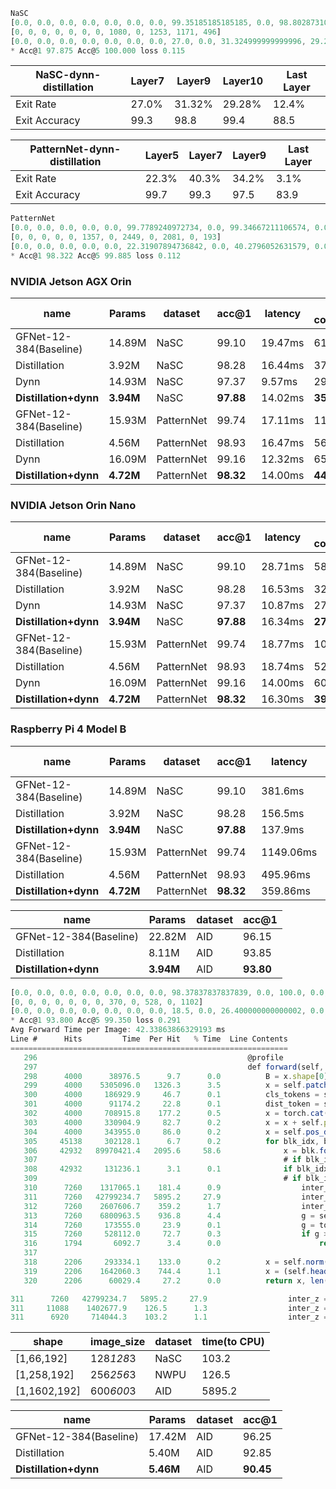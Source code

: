 ```javascript
NaSC
[0.0, 0.0, 0.0, 0.0, 0.0, 0.0, 0.0, 99.35185185185185, 0.0, 98.80287310454908, 99.48761742100768, 88.50806451612904]
[0, 0, 0, 0, 0, 0, 0, 1080, 0, 1253, 1171, 496]
[0.0, 0.0, 0.0, 0.0, 0.0, 0.0, 0.0, 27.0, 0.0, 31.324999999999996, 29.275000000000002, 12.4]
* Acc@1 97.875 Acc@5 100.000 loss 0.115
```
| **NaSC-dynn-distillation** | Layer7 | Layer9 | Layer10  | Last Layer  |
| --- | --- | --- | --- | --- |
| Exit Rate | 27.0% | 31.32% | 29.28% | 12.4% |
| Exit Accuracy | 99.3 | 98.8 | 99.4 | 88.5 |

| **PatternNet-dynn-distillation** | Layer5 | Layer7 | Layer9  | Last Layer  |
| --- | --- | --- | --- | --- |
| Exit Rate | 22.3% | 40.3% | 34.2% | 3.1% |
| Exit Accuracy | 99.7 | 99.3 | 97.5 | 83.9 |
```javascript
PatternNet
[0.0, 0.0, 0.0, 0.0, 0.0, 99.7789240972734, 0.0, 99.34667211106574, 0.0, 97.50120134550697, 0.0, 83.93782383419689]
[0, 0, 0, 0, 0, 1357, 0, 2449, 0, 2081, 0, 193]
[0.0, 0.0, 0.0, 0.0, 0.0, 22.31907894736842, 0.0, 40.2796052631579, 0.0, 34.22697368421053, 0.0, 3.174342105263158]
* Acc@1 98.322 Acc@5 99.885 loss 0.112
```
### NVIDIA Jetson AGX Orin
| name | Params | dataset | acc@1 | latency | energy consumption | improve |
| --- | --- | --- | --- | --- | --- | --- |
| GFNet-12-384(Baseline) | 14.89M | NaSC | 99.10 | 19.47ms | 61.34mJ | - |
| Distillation | 3.92M | NaSC | 98.28 | 16.44ms | 37.28mJ | 39.22% |
| Dynn | 14.93M | NaSC | 97.37 | 9.57ms | 29.67mJ | **51.63%** |
| **Distillation+dynn** | **3.94M** | NaSC | **97.88** | 14.02ms | **35.06mJ** | **42.84%** |
| GFNet-12-384(Baseline) | 15.93M | PatternNet | 99.74 | 17.11ms | 117.20mJ | - |
| Distillation | 4.56M | PatternNet | 98.93 | 16.47ms | 56.02mJ | 52.20% |
| Dynn | 16.09M | PatternNet | 99.16 | 12.32ms | 65.29mJ | 44.29% |
| **Distillation+dynn** | **4.72M** | PatternNet | **98.32** | 14.00ms | **44.79mJ** | **61.78%** |

### NVIDIA Jetson Orin Nano
| name | Params | dataset | acc@1 | latency | energy consumption | improve |
| --- | --- | --- | --- | --- | --- | --- |
| GFNet-12-384(Baseline) | 14.89M | NaSC | 99.10 | 28.71ms | 58.88mJ | - |
| Distillation | 3.92M | NaSC | 98.28 | 16.53ms | 32.63mJ | 44.58% |
| Dynn | 14.93M | NaSC | 97.37 | 10.87ms | 27.17mJ | **53.10%** |
| **Distillation+dynn** | **3.94M** | NaSC | **97.88** | 16.34ms | **27.77mJ** | **52.83%** |
| GFNet-12-384(Baseline) | 15.93M | PatternNet | 99.74 | 18.77ms | 107.01mJ | - |
| Distillation | 4.56M | PatternNet | 98.93 | 18.74ms | 52.49mJ | 50.94% |
| Dynn | 16.09M | PatternNet | 99.16 | 14.00ms | 60.2mJ | 43.74% |
| **Distillation+dynn** | **4.72M** | PatternNet | **98.32** | 16.30ms | **39.12mJ** | **63.44%** |

### Raspberry Pi 4 Model B
| name | Params | dataset | acc@1 | latency | energy consumption | improve |
| --- | --- | --- | --- | --- | --- | --- |
| GFNet-12-384(Baseline) | 14.89M | NaSC | 99.10 | 381.6ms | 412.12mJ | - |
| Distillation | 3.92M | NaSC | 98.28 | 156.5ms | 151.80mJ | 63.16% |
| **Distillation+dynn** | **3.94M** | NaSC | **97.88** | 137.9ms | **133.76mJ** | **67.54%** |
| GFNet-12-384(Baseline) | 15.93M | PatternNet | 99.74 | 1149.06ms | 1378.87mJ | - |
| Distillation | 4.56M | PatternNet | 98.93 | 495.96ms | 500.91mJ | 63.67% |
| **Distillation+dynn** | **4.72M** | PatternNet | **98.32** | 359.86ms | **363.45mJ** | **73.64%** |


| name | Params | dataset | acc@1 |
| --- | --- | --- | --- |
| GFNet-12-384(Baseline) | 22.82M | AID | 96.15 |
| Distillation | 8.11M | AID | 93.85 |
| **Distillation+dynn** | **3.94M** | AID | **93.80** |

```javascript
[0.0, 0.0, 0.0, 0.0, 0.0, 0.0, 0.0, 98.37837837837839, 0.0, 100.0, 0.0, 89.29219600725953]
[0, 0, 0, 0, 0, 0, 0, 370, 0, 528, 0, 1102]
[0.0, 0.0, 0.0, 0.0, 0.0, 0.0, 0.0, 18.5, 0.0, 26.400000000000002, 0.0, 55.1]
* Acc@1 93.800 Acc@5 99.350 loss 0.291
Avg Forward Time per Image: 42.33863866329193 ms
Line #      Hits         Time  Per Hit   % Time  Line Contents
==============================================================
   296                                               @profile
   297                                               def forward(self, x):
   298      4000      38976.5      9.7      0.0          B = x.shape[0]
   299      4000    5305096.0   1326.3      3.5          x = self.patch_embed(x)
   300      4000     186929.9     46.7      0.1          cls_tokens = self.cls_token.expand(B, -1, -1)
   301      4000      91174.2     22.8      0.1          dist_token = self.dist_token.expand(B, -1, -1)
   302      4000     708915.8    177.2      0.5          x = torch.cat((cls_tokens, dist_token, x), dim=1)
   303      4000     330904.9     82.7      0.2          x = x + self.pos_embed
   304      4000     343955.0     86.0      0.2          x = self.pos_drop(x)
   305     45138     302128.1      6.7      0.2          for blk_idx, blk in enumerate(self.blocks):
   306     42932   89970421.4   2095.6     58.6              x = blk.forward(x)
   307                                                       # if blk_idx in [8, 9, 10]: 
   308     42932     131236.1      3.1      0.1              if blk_idx in [7,  9]: ##UCM
   309                                                       # if blk_idx in [ 9, 10]:##NWPU
   310      7260    1317065.1    181.4      0.9                  inter_z = self.norm(x)
   311      7260   42799234.7   5895.2     27.9                  inter_z = inter_z.to('cpu')
   312      7260    2607606.7    359.2      1.7                  inter_logit = self.intermediate_heads[blk_idx](inter_z[:,0])
   313      7260    6800963.5    936.8      4.4                  g = self.gates[blk_idx](inter_logit)
   314      7260     173555.0     23.9      0.1                  g = torch.sigmoid(g)
   315      7260     528112.0     72.7      0.3                  if g >= self.threshold: 
   316      1794       6092.7      3.4      0.0                      return inter_logit, blk_idx
   317                                           
   318      2206     293334.1    133.0      0.2          x = self.norm(x)
   319      2206    1642060.3    744.4      1.1          x = (self.head(x[:, 0]) + self.head_dist(x[:, 1])) / 2
   320      2206      60029.4     27.2      0.0          return x, len(self.blocks) - 1
```
```javascript
311      7260   42799234.7   5895.2     27.9                  inter_z = inter_z.to('cpu')
311     11088    1402677.9    126.5      1.3                  inter_z = inter_z.to('cpu')
311      6920     714044.3    103.2      1.1                  inter_z = inter_z.to('cpu')
```
| shape | image_size | dataset | time(to CPU)  |
| --- | --- | --- | --- |
| [1,66,192] | 128*128*3 | NaSC | 103.2 |
| [1,258,192] | 256*256*3 | NWPU | 126.5 |
| [1,1602,192] | 600*600*3 | AID | 5895.2 |


| name | Params | dataset | acc@1 |
| --- | --- | --- | --- |
| GFNet-12-384(Baseline) | 17.42M | AID | 96.25 |
| Distillation | 5.40M | AID | 92.85 |
| **Distillation+dynn** | **5.46M** | AID | **90.45** |
